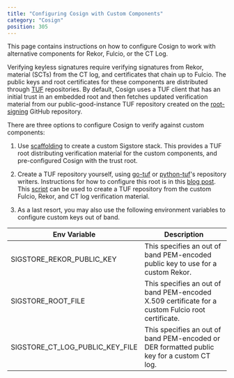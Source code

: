 ```yaml
---
title: "Configuring Cosign with Custom Components"
category: "Cosign"
position: 305
---
```


This page contains instructions on how to configure Cosign to work with alternative components for Rekor, Fulcio, or the CT Log. 

Verifying keyless signatures require verifying signatures from Rekor, material (SCTs) from the CT log, and certificates that chain up to Fulcio. The public keys and root certificates for these components are distributed through [TUF](https://theupdateframework.io/) repositories. By default, Cosign uses a TUF client that has an initial trust in an embedded root and then fetches updated verification material from our public-good-instance TUF repository created on the [root-signing](https://github.com/sigstore/root-signing) GitHub repository. 

There are three options to configure Cosign to verify against custom components:

1. Use [scaffolding](https://github.com/sigstore/scaffolding) to create a custom Sigstore stack. This provides a TUF root distributing verification material for the custom components, and pre-configured Cosign with the trust root.

2. Create a TUF repository yourself, using [go-tuf](https://github.com/theupdateframework/go-tuf) or [python-tuf](https://github.com/theupdateframework/python-tuf)'s repository writers. Instructions for how to configure this root is in this [blog post](https://blog.sigstore.dev/sigstore-bring-your-own-stuf-with-tuf-40febfd2badd). This [script](https://gist.github.com/asraa/947f1a38afd03af57c7b71d893c36af0) can be used to create a TUF repository from the custom Fulcio, Rekor, and CT log verification material.

3. As a last resort, you may also use the following environment variables to configure custom keys out of band.

| Env Variable      | Description |
| ---------- | ------------------- |
| SIGSTORE_REKOR_PUBLIC_KEY     | This specifies an out of band PEM-encoded public key to use for a custom Rekor.       |
| SIGSTORE_ROOT_FILE   | This specifies an out of band PEM-encoded X.509 certificate for a custom Fulcio root certificate.        |
| SIGSTORE_CT_LOG_PUBLIC_KEY_FILE   | This specifies an out of band PEM-encoded or DER formatted public key for a custom CT log.        |
